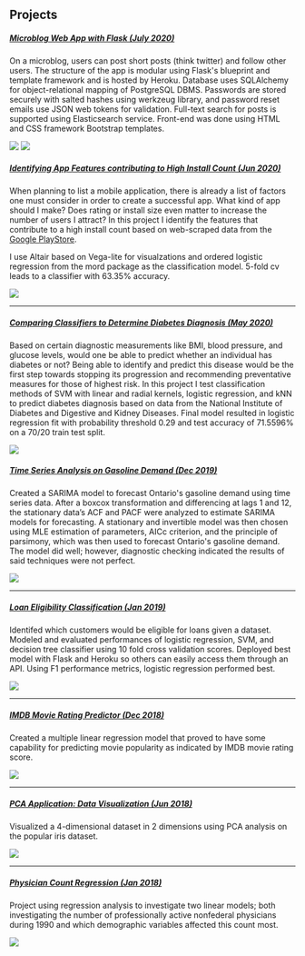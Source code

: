 ## Projects

##### [Microblog Web App with Flask (July 2020)](https://github.com/philipyoon/microblog)
On a microblog, users can post short posts (think twitter) and follow other users. The structure of the app is modular using Flask's blueprint and template framework and is hosted by Heroku. Database uses SQLAlchemy for object-relational mapping of PostgreSQL DBMS. Passwords are stored securely with salted hashes using werkzeug library, and password reset emails use JSON web tokens for validation. Full-text search for posts is supported using Elasticsearch service. Front-end was done using HTML and CSS framework Bootstrap templates. 

<img src="images/micro1.png"/>

<img src="images/micro2.png"/>


##### [Identifying App Features contributing to High Install Count (Jun 2020)](https://github.com/philipyoon/google-playstore-analysis)
When planning to list a mobile application, there is already a list of factors one must consider in order to create a successful app. What kind of app should I make? Does rating or install size even matter to increase the number of users I attract? In this project I identify the features that contribute to a high install count based on web-scraped data from the [Google PlayStore](https://www.kaggle.com/lava18/google-play-store-apps). 

I use Altair based on Vega-lite for visualzations and ordered logistic regression from the mord package as the classification model. 5-fold cv leads to a classifier with 63.35% accuracy.

<img src="images/category.png"/>

---

##### [Comparing Classifiers to Determine Diabetes Diagnosis (May 2020)](https://github.com/philipyoon/diabetes-classifier)
Based on certain diagnostic measurements like BMI, blood pressure, and glucose levels, would one be able to predict whether an individual has diabetes or not? Being able to identify and predict this disease would be the first step towards stopping its progression and recommending preventative measures for those of highest risk. In this project I test classification methods of SVM with linear and radial kernels, logistic regression, and kNN to predict diabetes diagnosis based on data from the National Institute of Diabetes and Digestive and Kidney Diseases. Final model resulted in logistic regression fit with probability threshold 0.29 and test accuracy of 71.5596% on a 70/20 train test split.

<img src="images/diabetes.png"/>

##### [Time Series Analysis on Gasoline Demand (Dec 2019)](https://github.com/philipyoon/gas-demand-analysis)
Created a SARIMA model to forecast Ontario's gasoline demand using time series data. After a boxcox transformation and differencing at lags 1 and 12, the stationary data’s ACF and PACF were analyzed to estimate SARIMA models for forecasting. A stationary and invertible model was then chosen using MLE estimation of parameters, AICc criterion, and the principle of parsimony, which was then used to forecast Ontario's gasoline demand. The model did well; however, diagnostic checking indicated the results of said techniques were not perfect.

<img src="images/gas.png"/>

---


##### [Loan Eligibility Classification (Jan 2019)](https://github.com/philipyoon/loan_eligibility_predictor)
Identifed which customers would be eligible for loans given a dataset. Modeled and evaluated performances of logistic regression, SVM, and decision tree classifier using 10 fold cross validation scores. Deployed best model with Flask and Heroku so others can easily access them through an API. Using F1 performance metrics, logistic regression performed best.

<img src="images/loan.png"/>

---


##### [IMDB Movie Rating Predictor (Dec 2018)](https://github.com/philipyoon/IMDB_movie_predictions)
Created a multiple linear regression model that proved to have some capability for predicting movie popularity as indicated by IMDB movie rating score.

<img src="images/imdb.png"/>

---


##### [PCA Application: Data Visualization (Jun 2018)](https://github.com/philipyoon/pca-data-visualization-application)
Visualized a 4-dimensional dataset in 2 dimensions using PCA analysis on the popular iris dataset.

<img src="images/iris.png"/>

---


##### [Physician Count Regression (Jan 2018)](https://github.com/philipyoon/physician_count_regression)
Project using regression analysis to investigate two linear models; both investigating the number of professionally active nonfederal physicians during 1990 and which demographic variables affected this count most. 

<img src="images/physician.png"/>

